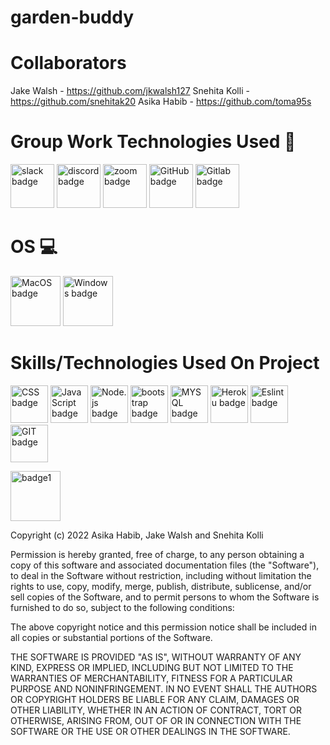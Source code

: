 # garden-buddy

# Collaborators 

Jake Walsh - https://github.com/jkwalsh127
Snehita Kolli - https://github.com/snehitak20
Asika Habib - https://github.com/toma95s

# Group Work Technologies Used 🤝 

<p float="center">
<img width="70" alt ="slack badge" src ="https://img.shields.io/badge/Slack-4A154B?style=for-the-badge&logo=slack&logoColor=white"/>
<img width="70" alt ="discord badge" src ="https://img.shields.io/badge/Discord-7289DA?style=for-the-badge&logo=discord&logoColor=white"/>
<img width="70" alt ="zoom badge" src ="https://img.shields.io/badge/Zoom-2D8CFF?style=for-the-badge&logo=zoom&logoColor=white"/>
<img width="70" alt ="GitHub badge" src ="https://img.shields.io/badge/GitHub-100000?style=for-the-badge&logo=github&logoColor=white"/>
<img width="70" alt ="Gitlab badge" src ="https://img.shields.io/badge/GitLab-330F63?style=for-the-badge&logo=gitlab&logoColor=white"/>
 </p>

 # OS 💻

<p float="center">
<img width="80" alt ="MacOS badge" src ="https://img.shields.io/badge/mac%20os-000000?style=for-the-badge&logo=apple&logoColor=white"/>
<img width="80" alt ="Windows badge" src ="https://img.shields.io/badge/Windows-0078D6?style=for-the-badge&logo=windows&logoColor=white"/>
</p>


# Skills/Technologies Used On Project
<p float="center">
<img width="60" alt ="CSS badge" src = "https://img.shields.io/badge/CSS-239120?&style=for-the-badge&logo=css3&logoColor=white"/>
<img width="60" alt ="JavaScript badge" src = "https://img.shields.io/badge/JavaScript-F7DF1E?style=for-the-badge&logo=javascript&logoColor=black"/>
<img width="60" alt ="Node.js badge" src = "https://img.shields.io/badge/Node.js-43853D?style=for-the-badge&logo=node.js&logoColor=white"/>
<img width="60" alt ="bootstrap badge" src ="https://img.shields.io/badge/Bootstrap-563D7C?style=for-the-badge&logo=bootstrap&logoColor=white"/>
<img width="60" alt ="MYSQL badge" src ="https://img.shields.io/badge/MySQL-00000F?style=for-the-badge&logo=mysql&logoColor=white"/>
<img width="60" alt ="Heroku badge" src ="https://img.shields.io/badge/Heroku-430098?style=for-the-badge&logo=heroku&logoColor=white"/>
<img width="60" alt ="Eslint badge" src = "https://img.shields.io/badge/eslint-3A33D1?style=for-the-badge&logo=eslint&logoColor=white"/>
<img width="60" alt ="GIT badge" src ="https://img.shields.io/badge/GIT-E44C30?style=for-the-badge&logo=git&logoColor=white"/>
</p>


<img width="80" alt="badge1" src="https://img.shields.io/badge/License-MIT-lightgrey">

Copyright (c) 2022 Asika Habib, Jake Walsh and Snehita Kolli

Permission is hereby granted, free of charge, to any person obtaining a copy
of this software and associated documentation files (the "Software"), to deal
in the Software without restriction, including without limitation the rights
to use, copy, modify, merge, publish, distribute, sublicense, and/or sell
copies of the Software, and to permit persons to whom the Software is
furnished to do so, subject to the following conditions:

The above copyright notice and this permission notice shall be included in all
copies or substantial portions of the Software.

THE SOFTWARE IS PROVIDED "AS IS", WITHOUT WARRANTY OF ANY KIND, EXPRESS OR
IMPLIED, INCLUDING BUT NOT LIMITED TO THE WARRANTIES OF MERCHANTABILITY,
FITNESS FOR A PARTICULAR PURPOSE AND NONINFRINGEMENT. IN NO EVENT SHALL THE
AUTHORS OR COPYRIGHT HOLDERS BE LIABLE FOR ANY CLAIM, DAMAGES OR OTHER
LIABILITY, WHETHER IN AN ACTION OF CONTRACT, TORT OR OTHERWISE, ARISING FROM,
OUT OF OR IN CONNECTION WITH THE SOFTWARE OR THE USE OR OTHER DEALINGS IN THE
SOFTWARE.
